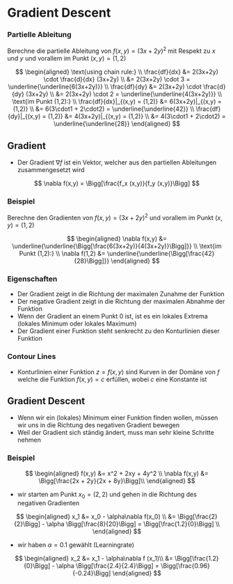 # Gradient Descent

### Partielle Ableitung

Berechne die partielle Ableitung von $f(x,y) = (3x + 2y)^2$ mit Respekt zu $x$ und $y$ und vorallem im Punkt $(x,y) = (1,2)$

$$
\begin{aligned}
    \text{using chain rule:} \\
    \frac{df}{dx} &= 2(3x+2y) \cdot \frac{d}{dx} (3x+2y) \\
    &= 2(3x+2y) \cdot 3 = \underline{\underline{6(3x+2y)}} \\
    \frac{df}{dy} &= 2(3x+2y) \cdot \frac{d}{dy} (3x+2y) \\
    &= 2(3x+2y) \cdot 2 = \underline{\underline{4(3x+2y)}} \\
    \text{im Punkt (1,2):} \\
    \frac{df}{dx}|_{(x,y) = (1,2)} &= 6(3x+2y)|_{(x,y) = (1,2)} \\
    &= 6(3\cdot1 + 2\cdot2) = \underline{\underline{42}} \\
    \frac{df}{dy}|_{(x,y) = (1,2)} &= 4(3x+2y)|_{(x,y) = (1,2)} \\
    &= 4(3\cdot1 + 2\cdot2) = \underline{\underline{28}}
\end{aligned}
 $$

## Gradient

- Der Gradient $\nabla f$ ist ein Vektor, welcher aus den partiellen Ableitungen zusammengesetzt wird

$$ \nabla f(x,y) = \Bigg[\frac{f_x (x,y)}{f_y (x,y)}\Bigg] $$

### Beispiel

Berechne den Gradienten von $f(x,y) = (3x + 2y)^2$ und vorallem im Punkt $(x,y) = (1,2)$

$$
\begin{aligned}
    \nabla f(x,y) &= \underline{\underline{\Bigg[\frac{6(3x+2y)}{4(3x+2y)}\Bigg]}} \\
    \text{im Punkt (1,2):} \\
    \nabla f(1,2) &= \underline{\underline{\Bigg[\frac{42}{28}\Bigg]}}
\end{aligned}
$$

### Eigenschaften

- Der Gradient zeigt in die Richtung der maximalen Zunahme der Funktion
- Der negative Gradient zeigt in die Richtung der maximalen Abnahme der Funktion
- Wenn der Gradient an einem Punkt 0 ist, ist es ein lokales Extrema (lokales Minimum oder lokales Maximum)
- Der Gradient einer Funktion steht senkrecht zu den Konturlinien dieser Funktion

### Contour Lines

- Konturlinien einer Funktion $z = f(x,y)$ sind Kurven in der Domäne von $f$ welche die Funktion $f(x,y) = c$ erfüllen, wobei $c$ eine Konstante ist

## Gradient Descent

- Wenn wir ein (lokales) Minimum einer Funktion finden wollen, müssen wir uns in die Richtung des negativen Gradient bewegen
- Weil der Gradient sich ständig ändert, muss man sehr kleine Schritte nehmen

### Beispiel

$$
\begin{aligned}
    f(x,y) &= x^2 + 2xy + 4y^2 \\
    \nabla f(x,y) &= \Bigg[\frac{2x + 2y}{2x + 8y}\Bigg]\\
\end{aligned}
$$

- wir starten am Punkt $x_0 = (2,2)$ und gehen in die Richtung des negativen Gradienten

$$
\begin{aligned}
    x_1 &= x_0 - \alpha\nabla f(x_0) \\
    &= \Bigg[\frac{2}{2}\Bigg] - \alpha \Bigg[\frac{8}{20}\Bigg] = \Bigg[\frac{1.2}{0}\Bigg] \\
\end{aligned}
$$

- wir haben $\alpha = 0.1$ gewählt (Learningrate)

$$
\begin{aligned}
    x_2 &= x_1 - \alpha\nabla f (x_1)\\
    &= \Bigg[\frac{1.2}{0}\Bigg] - \alpha \Bigg[\frac{2.4}{2.4}\Bigg] = \Bigg[\frac{0.96}{-0.24}\Bigg]
\end{aligned}
$$
